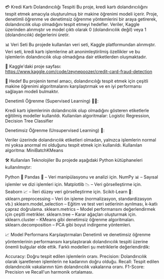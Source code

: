 💳 Kredi Kartı Dolandırıcılığı Tespiti
Bu proje, kredi kartı dolandırıcılığını tespit etmek amacıyla oluşturulmuş bir makine öğrenimi modeli içerir. Proje, denetimli öğrenme ve denetimsiz öğrenme yöntemlerini bir araya getirerek, dolandırıcılık olup olmadığını tespit etmeyi hedefler. Veriler, Kaggle üzerinden alınmıştır ve model çıktı olarak 0 (dolandırıcılık değil) veya 1 (dolandırıcılık) değerlerini üretir.

📊 Veri Seti
Bu projede kullanılan veri seti, Kaggle platformundan alınmıştır. Veri seti, kredi kartı işlemlerine ait anonimleştirilmiş özellikler ve bu işlemlerin dolandırıcılık olup olmadığına dair etiketlerden oluşmaktadır.

🔗 Kaggle'daki proje sayfası: https://www.kaggle.com/code/zeynepoozer/credit-card-fraud-detection

🎯 Hedef
Bu projenin temel amacı, dolandırıcılığı tespit etmek için çeşitli makine öğrenimi algoritmalarını karşılaştırmak ve en iyi performansı sağlayan modeli bulmaktır.

Denetimli Öğrenme (Supervised Learning) 👨‍🏫:

Kredi kartı işlemlerinin dolandırıcılık olup olmadığını gösteren etiketlerle eğitilmiş modeller kullanıldı.
Kullanılan algoritmalar: Logistic Regression, Decision Tree Classifier

Denetimsiz Öğrenme (Unsupervised Learning) 🤖:

Veriler üzerinde dolandırıcılık etiketleri olmadan, yalnızca işlemlerin normal mi yoksa anormal mi olduğunu tespit etmek için kullanıldı.
Kullanılan algoritma: MiniBatchKMeans

🛠️ Kullanılan Teknolojiler
Bu projede aşağıdaki Python kütüphaneleri kullanılmıştır:

Python 🐍 
Pandas 🐼 – Veri manipülasyonu ve analizi için. 
NumPy 📊 – Sayısal işlemler ve dizi işlemleri için.
Matplotlib 📉 – Veri görselleştirme için.
Seaborn 📈 – İleri düzey veri görselleştirme için.
Scikit-Learn 📘:
sklearn.preprocessing – Veri ön işleme (normalizasyon, standardizasyon vb.)
sklearn.model_selection – Eğitim ve test veri setlerinin ayrılması, k-katlı çapraz doğrulama.
sklearn.metrics – Model performansını değerlendirmek için çeşitli metrikler.
sklearn.tree – Karar ağaçları oluşturmak için.
sklearn.cluster – KMeans gibi denetimsiz öğrenme algoritmaları.
sklearn.decomposition – PCA gibi boyut indirgeme yöntemleri.

📈 Model Performans Karşılaştırmaları
Denetimli ve denetimsiz öğrenme yöntemlerinin performansını karşılaştırarak dolandırıcılık tespiti üzerine önemli bulgular elde ettik. Farklı modelleri şu metriklerle değerlendirdik:

Accuracy: Doğru tespit edilen işlemlerin oranı.
Precision: Dolandırıcılık olarak işaretlenen işlemlerin ne kadarının doğru olduğu.
Recall: Tespit edilen dolandırıcılık vakalarının tüm dolandırıcılık vakalarına oranı.
F1-Score: Precision ve Recall'un harmonik ortalaması.


